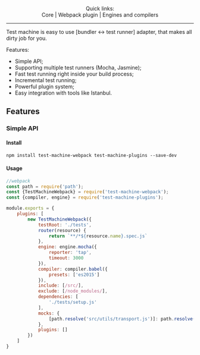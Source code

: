 <div style="text-align: center">
<img/>
<br/>
<br/>
Quick links:
<br/>
<a>Core</a>
|
<a>Webpack plugin</a>
|
<a>Engines and compilers</a>
<hr/>
</div>

Test machine is easy to use [bundler ↔ test runner] adapter, that makes all dirty job for you.

Features:
* Simple API;
* Supporting multiple test runners (Mocha, Jasmine);
* Fast test running right inside your build process;
* Incremental test running;
* Powerful plugin system;
* Easy integration with tools like Istanbul.

## Features

### Simple API

#### Install

`npm install test-machine-webpack test-machine-plugins --save-dev`

#### Usage

```javascript
//webpack
const path = require('path');
const {TestMachineWebpack} = require('test-machine-webpack');
const {compiler, engine} = require('test-machine-plugins');

module.exports = {
    plugins: [
        new TestMachineWebpack({
            testRoot: './tests',
            router(resource) {
                return `**/*${resource.name}.spec.js`
            },
            engine: engine.mocha({
                reporter: 'tap',
                timeout: 3000
            }),
            compiler: compiler.babel({
                presets: ['es2015']
            }),
            include: [/src/],
            exclude: [/node_modules/],
            dependencies: [
                './tests/setup.js'
            ],
            mocks: {
                [path.resolve('src/utils/transport.js')]: path.resolve('tests/mocks/transport.js')
            },
            plugins: []
        })
    ]
}
```
